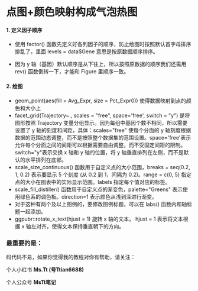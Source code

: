 # 点图+颜色映射构成气泡热图

#### 1. 定义因子顺序

- 使用 factor() 函数先定义好各列因子的顺序，防止绘图时按照默认首字母排序排乱了，里面 levels = data$Gene 意思是按原数据顺序排序。

- 因为 y 轴（基因）默认顺序是从下往上，所以按照原数据的顺序我们还需用 rev() 函数倒转一下，才能和 Figure 里顺序一致。

#### 2. 绘图

- geom_point(aes(fill = Avg_Expr, size = Pct_Expr0)) 使得数据映射到点的颜色和大小上
- facet_grid(Trajectory~., scales = "free", space='free', switch = "y") 是将图形按照 Trajectory 变量分组显示。因为每组中基因个数不相同，所以需要设置了 y 轴的刻度和间距，具体：scales="free" 使每个分面的 y 轴刻度根据数据的范围动态调整，而不是按照整个数据集的范围设置。space='free'表示允许每个分面之间的间距可以根据需要自由调整，而不受固定间距的限制。switch="y"表示交换 x 轴和 y 轴的位置，将 y 轴垂直排列在左侧，而不是默认的水平排列在底部。
- scale_size_continuous() 函数用于自定义点的大小范围，breaks = seq(0.2, 1, 0.2) 表示要显示 5 个刻度 (从 0.2 到 1，间隔为 0.2)。range = c(0, 5) 指定点的大小在图表中的实际显示范围。labels 指定每个值对应的标签。
- scale_fill_distiller() 函数用于自定义点的渐变色，palette="Greens" 表示使用绿色系的调色板。direction=1 表示颜色从浅到深进行渐变。
- 对于这种有两个及以上图例的，要修改图例标题，可以在 labs() 函数内和轴标题一起添加。
- ggpubr::rotate_x_text(hjust = 1) 旋转 x 轴的文本， hjust = 1 表示将文本根据 x 轴左对齐，使得文本保持垂直朝下的方向。

#### 

### 最重要的是：

码代码不易，如果你觉得我的教程对你有帮助，请关注：

个人小红书 **Ms.Tt (号Ttian6688)**

个人公众号 **MsTt笔记**
